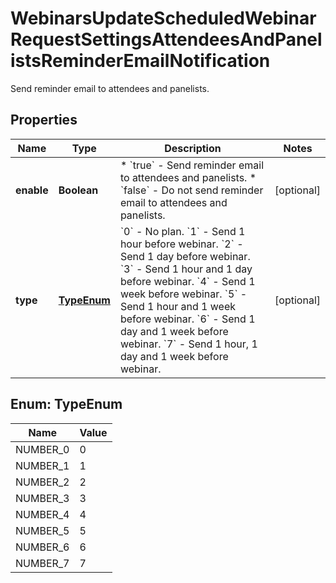 

# WebinarsUpdateScheduledWebinarRequestSettingsAttendeesAndPanelistsReminderEmailNotification

Send reminder email to attendees and panelists.

## Properties

| Name | Type | Description | Notes |
|------------ | ------------- | ------------- | -------------|
|**enable** | **Boolean** | * &#x60;true&#x60; - Send reminder email to attendees and panelists.  * &#x60;false&#x60; - Do not send reminder email to attendees and panelists. |  [optional] |
|**type** | [**TypeEnum**](#TypeEnum) | &#x60;0&#x60; - No plan.    &#x60;1&#x60; - Send 1 hour before webinar.    &#x60;2&#x60; - Send 1 day before webinar.    &#x60;3&#x60; - Send 1 hour and 1 day before webinar.    &#x60;4&#x60; - Send 1 week before webinar.    &#x60;5&#x60; - Send 1 hour and 1 week before webinar.    &#x60;6&#x60; - Send 1 day and 1 week before webinar.    &#x60;7&#x60; - Send 1 hour, 1 day and 1 week before webinar. |  [optional] |



## Enum: TypeEnum

| Name | Value |
|---- | -----|
| NUMBER_0 | 0 |
| NUMBER_1 | 1 |
| NUMBER_2 | 2 |
| NUMBER_3 | 3 |
| NUMBER_4 | 4 |
| NUMBER_5 | 5 |
| NUMBER_6 | 6 |
| NUMBER_7 | 7 |



